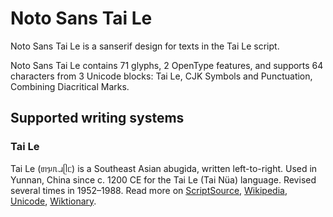 
# Noto Sans Tai Le

Noto Sans Tai Le is a sanserif design for texts in the Tai Le script. 

Noto Sans Tai Le contains 71 glyphs, 2 OpenType features, and supports 64 characters from 3 Unicode blocks: Tai Le, CJK Symbols and Punctuation, Combining Diacritical Marks.


## Supported writing systems


### Tai Le

Tai Le (ᥖᥭᥰᥘᥫᥴ) is a Southeast Asian abugida, written left-to-right. Used in Yunnan, China since c. 1200 CE for the Tai Le (Tai Nüa) language. Revised several times in 1952–1988. Read more on [ScriptSource](https://scriptsource.org/scr/Tale), [Wikipedia](https://en.wikipedia.org/wiki/ISO_15924:Tale), [Unicode](https://www.unicode.org/versions/Unicode13.0.0/ch16.pdf#G32903), [Wiktionary](https://en.wiktionary.org/wiki/Category:Tai_N%C3%BCa_script).

